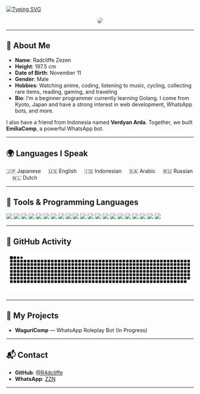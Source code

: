 [![Typing SVG](https://readme-typing-svg.herokuapp.com?color=FF0000&lines=Welcome+to+My+GitHub+Profile!;Nice+to+Meet+You,+I'm+Radcliffe+👋)](https://github.com/R4dcliffe)

<p align="center">
  <img src="https://files.catbox.moe/8kxse7.jpg" width="500" style="border-radius: 16px;" />
</p>

---

## 💫 About Me
- **Name**: Radcliffe Zezen  
- **Height**: 197.5 cm  
- **Date of Birth**: November 11  
- **Gender**: Male  
- **Hobbies**: Watching anime, coding, listening to music, cycling, collecting rare items, reading, gaming, and traveling  
- **Bio**: I’m a beginner programmer currently learning Golang. I come from Kyoto, Japan and have a strong interest in web development, WhatsApp bots, and more.

I also have a friend from Indonesia named **Verdyan Arda**. Together, we built **EmiliaComp**, a powerful WhatsApp bot.

---

## 🌍 Languages I Speak

<p align="left">
🇯🇵 Japanese &nbsp; &nbsp; 🇺🇸 English &nbsp; &nbsp; 🇮🇩 Indonesian &nbsp; &nbsp; 🇸🇦 Arabic &nbsp; &nbsp; 🇷🇺 Russian &nbsp; &nbsp; 🇳🇱 Dutch  
</p>

---

## 🧰 Tools & Programming Languages

<p align="left">
  <img src="https://img.shields.io/badge/JavaScript-F7DF1E?style=flat&logo=javascript&logoColor=black"/>
  <img src="https://img.shields.io/badge/TypeScript-007ACC?style=flat&logo=typescript&logoColor=white"/>
  <img src="https://img.shields.io/badge/Python-3776AB?style=flat&logo=python&logoColor=white"/>
  <img src="https://img.shields.io/badge/Java-ED8B00?style=flat&logo=java&logoColor=white"/>
  <img src="https://img.shields.io/badge/Go-00ADD8?style=flat&logo=go&logoColor=white"/>
  <img src="https://img.shields.io/badge/Node.js-339933?style=flat&logo=node.js&logoColor=white"/>
  <img src="https://img.shields.io/badge/Express.js-000000?style=flat&logo=express&logoColor=white"/>
  <img src="https://img.shields.io/badge/HTML5-E34F26?style=flat&logo=html5&logoColor=white"/>
  <img src="https://img.shields.io/badge/CSS3-1572B6?style=flat&logo=css3&logoColor=white"/>
  <img src="https://img.shields.io/badge/TailwindCSS-38B2AC?style=flat&logo=tailwind-css&logoColor=white"/>
  <img src="https://img.shields.io/badge/MongoDB-4EA94B?style=flat&logo=mongodb&logoColor=white"/>
  <img src="https://img.shields.io/badge/MySQL-4479A1?style=flat&logo=mysql&logoColor=white"/>
  <img src="https://img.shields.io/badge/PHP-777BB4?style=flat&logo=php&logoColor=white"/>
  <img src="https://img.shields.io/badge/Git-F05032?style=flat&logo=git&logoColor=white"/>
  <img src="https://img.shields.io/badge/GitHub-181717?style=flat&logo=github&logoColor=white"/>
  <img src="https://img.shields.io/badge/Linux-FCC624?style=flat&logo=linux&logoColor=black"/>
  <img src="https://img.shields.io/badge/Termux-000000?style=flat&logo=termux&logoColor=white"/>
  <img src="https://img.shields.io/badge/NPM-CB3837?style=flat&logo=npm&logoColor=white"/>
  <img src="https://img.shields.io/badge/VSCode-007ACC?style=flat&logo=visual-studio-code&logoColor=white"/>
  <img src="https://img.shields.io/badge/Acode-0078D4?style=flat&logo=android&logoColor=white"/>
  <img src="https://img.shields.io/badge/Canvas.js-0078D4?style=flat&logo=canvas&logoColor=white"/>
</p>

---

## 🐍 GitHub Activity
<p align="center">
  <img src="https://github.com/Platane/snk/raw/output/github-contribution-grid-snake.svg" />
</p>

---

## 🚀 My Projects
- **WaguriComp** — WhatsApp Roleplay Bot (In Progress)

---

## 📬 Contact
- **GitHub**: [@R4dcliffe](https://github.com/R4dcliffe)  
- **WhatsApp**: [ZZN](https://wa.me/79828972773)

---
